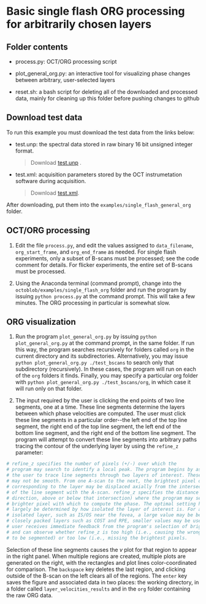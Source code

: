# Basic single flash ORG processing for arbitrarily chosen layers

## Folder contents

* process.py: OCT/ORG processing script

* plot_general_org.py: an interactive tool for visualizing phase changes between arbitrary, user-selected layers

* reset.sh: a bash script for deleting all of the downloaded and processed data, mainly for cleaning up this folder before pushing changes to github

## Download test data

To run this example you must download the test data from the links below:

* test.unp: the spectral data stored in raw binary 16 bit unsigned integer format. 

  > Download [test.unp](https://www.dropbox.com/s/pf6b951mlntqq9l/test.unp?dl=1)
.

* test.xml: acquisition parameters stored by the OCT instrumetation software during acquisition. 

  > Download [test.xml](https://www.dropbox.com/s/ux5qlinqq6y1zy4/test.xml?dl=1).

After downloading, put them into the `examples/single_flash_general_org` folder.


## OCT/ORG processing

1. Edit the file `process.py`, and edit the values assigned to `data_filename`, `org_start_frame`, and `org_end_frame` as needed. For single flash experiments, only a subset of B-scans must be processed; see the code comment for details. For flicker experiments, the entire set of B-scans must be processed.

2. Using the Anaconda terminal (command prompt), change into the `octoblob/examples/single_flash_org` folder and run the program by issuing `python process.py` at the command prompt. This will take a few minutes. The ORG processing in particular is somewhat slow.

## ORG visualization

1. Run the program `plot_general_org.py` by issuing `python plot_general_org.py` at the command prompt, in the same folder. If run this way, the program searches recursively for folders called `org` in the current directory and its subdirectories. Alternatively, you may issue `python plot_general_org.py ./test_bscans` to search only that subdirectory (recursively). In these cases, the program will run on each of the `org` folders it finds. Finally, you may specify a particular org folder with `python plot_general_org.py ./test_bscans/org`, in which case it will run only on that folder.

2. The input required by the user is clicking the end points of two line segments, one at a time. These line segments determine the layers between which phase velocities are computed. The user must click these line segments in a particular order--the left end of the top line segment, the right end of the top line segment, the left end of the bottom line segment, and the right end of the bottom line segment. The program will attempt to convert these line segments into arbitrary paths tracing the contour of the underlying layer by using the `refine_z` parameter:

```python
# refine_z specifies the number of pixels (+/-) over which the
# program may search to identify a local peak. The program begins by asking
# the user to trace line segments through two layers of interest. These layers
# may not be smooth. From one A-scan to the next, the brightest pixel or "peak"
# corresponding to the layer may be displaced axially from the intersection
# of the line segment with the A-scan. refine_z specifies the distance (in either
# direction, above or below that intersection) where the program may search for a
# brighter pixel with which to compute the phase. The optimal setting here will
# largely be determined by how isolated the layer of interest is. For a relatively
# isolated layer, such as IS/OS near the fovea, a large value may be best. For
# closely packed layers such as COST and RPE, smaller values may be useful. The
# user receives immediate feedback from the program's selection of bright pixels
# and can observe whether refine_z is too high (i.e., causing the wrong layer
# to be segmented) or too low (i.e., missing the brightest pixels.
```

Selection of these line segments causes the $v$ plot for that region to appear in the right panel. When multiple regions are created, multiple plots are generated on the right, with the rectangles and plot lines color-coordinated for comparison. The `backspace` key deletes the last region, and clicking outside of the B-scan on the left clears all of the regions. The `enter` key saves the figure and associated data in two places: the working directory, in a folder called `layer_velocities_results` and in the `org` folder containing the raw ORG data.
